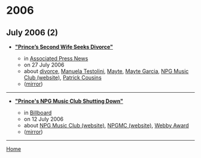 # 2006

## July 2006 (2)

 - [**"Prince’s Second Wife Seeks Divorce"**](https://apnews.com/c1fedc72849a886a891899e38f3a6ad2)

    - in [Associated Press News](https://apnews.com/)
    - on 27 July 2006
    - about [divorce](../../topics/divorce/index.md), [Manuela Testolini](../../topics/manuela-testolini/index.md), [Mayte](../../topics/mayte/index.md), [Mayte Garcia](../../topics/mayte-garcia/index.md), [NPG Music Club (website)](../../topics/website/npg-music-club/index.md), [Patrick Cousins](../../topics/patrick-cousins/index.md)
    - ([mirror](https://web.archive.org/web/*/https://apnews.com/c1fedc72849a886a891899e38f3a6ad2))

----

 - [**"Prince's NPG Music Club Shutting Down"**](https://www.billboard.com/articles//1352492/princes-npg-music-club-shutting-down)

    - in [Billboard](https://www.billboard.com/)
    - on 12 July 2006
    - about [NPG Music Club (website)](../../topics/website/npg-music-club/index.md), [NPGMC (website)](../../topics/website/npgmc/index.md), [Webby Award](../../topics/webby-award/index.md)
    - ([mirror](https://web.archive.org/web/*/https://www.billboard.com/articles//1352492/princes-npg-music-club-shutting-down))

----

[Home](../index.md)

